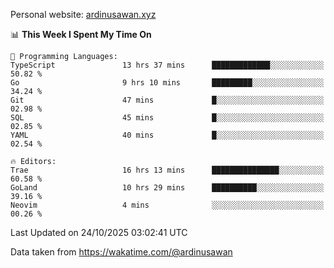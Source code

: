 Personal website: [ardinusawan.xyz](https://ardinusawan.xyz)

<!--START_SECTION:waka-->
📊 **This Week I Spent My Time On** 

```text
💬 Programming Languages: 
TypeScript               13 hrs 37 mins      █████████████░░░░░░░░░░░░   50.82 % 
Go                       9 hrs 10 mins       █████████░░░░░░░░░░░░░░░░   34.24 % 
Git                      47 mins             █░░░░░░░░░░░░░░░░░░░░░░░░   02.98 % 
SQL                      45 mins             █░░░░░░░░░░░░░░░░░░░░░░░░   02.85 % 
YAML                     40 mins             █░░░░░░░░░░░░░░░░░░░░░░░░   02.54 % 

🔥 Editors: 
Trae                     16 hrs 13 mins      ███████████████░░░░░░░░░░   60.58 % 
GoLand                   10 hrs 29 mins      ██████████░░░░░░░░░░░░░░░   39.16 % 
Neovim                   4 mins              ░░░░░░░░░░░░░░░░░░░░░░░░░   00.26 % 
```


 Last Updated on 24/10/2025 03:02:41 UTC
<!--END_SECTION:waka-->
Data taken from https://wakatime.com/@ardinusawan
